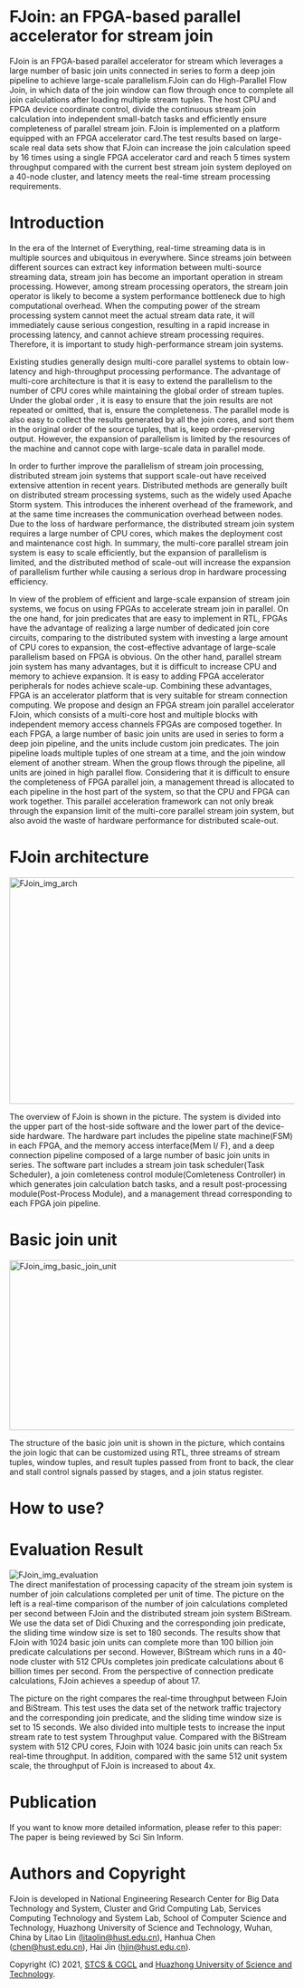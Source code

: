 # FJoin: an FPGA-based parallel accelerator for stream join

FJoin is an FPGA-based parallel accelerator for stream which leverages a large number of basic join units connected in series to form a deep join pipeline to achieve large-scale parallelism.FJoin can do High-Parallel Flow Join, in which data of the join window can flow through once to complete all join calculations after loading multiple stream tuples. The host CPU and FPGA device coordinate control, divide the continuous stream join calculation into independent small-batch tasks and efficiently ensure completeness of parallel stream join.  FJoin is implemented on a platform equipped with an FPGA accelerator card.The test results based on large-scale real data sets show that FJoin can increase the join calculation speed by 16 times using a single FPGA accelerator card and reach 5 times system throughput compared with the current best stream join system deployed on a 40-node cluster, and latency meets the real-time stream processing requirements.

# Introduction
In the era of the Internet of Everything, real-time streaming data is in multiple sources and ubiquitous in everywhere. Since streams join between different sources can extract key information between multi-source streaming data, stream join has become an important operation in stream processing. However, among stream processing operators, the stream join operator is likely to become a system performance bottleneck due to high computational overhead. When the computing power of the stream processing system cannot meet the actual stream data rate, it will immediately cause serious congestion, resulting in a rapid increase in processing latency, and cannot achieve stream processing requires. Therefore, it is important to study high-performance stream join systems.  
  
Existing studies generally design multi-core parallel systems to obtain low-latency and high-throughput processing performance. The advantage of multi-core architecture is that it is easy to extend the parallelism to the number of CPU cores while maintaining the global order of stream tuples. Under the global order , it is easy to ensure that the join results are not repeated or omitted, that is, ensure the completeness. The parallel mode is also easy to collect the results generated by all the join cores, and sort them in the original order of the source tuples, that is, keep order-preserving output. However, the expansion of parallelism is limited by the resources of the machine and cannot cope with large-scale data in parallel mode.  
  
In order to further improve the parallelism of stream join processing, distributed stream join systems that support scale-out have received extensive attention in recent years. Distributed methods are generally built on distributed stream processing systems, such as the widely used Apache Storm system. This introduces the inherent overhead of the framework, and at the same time increases the communication overhead between nodes. Due to the loss of hardware performance, the distributed stream join system requires a large number of CPU cores, which makes the deployment cost and maintenance cost high. In summary, the multi-core parallel stream join system is easy to scale efficiently, but the expansion of parallelism is limited, and the distributed method of scale-out will increase the expansion of parallelism further while causing a serious drop in hardware processing efficiency.  
  
In view of the problem of efficient and large-scale expansion of stream join systems, we focus on using FPGAs to accelerate stream join in parallel. On the one hand, for join predicates that are easy to implement in RTL, FPGAs have the advantage of realizing a large number of dedicated join core circuits, comparing to the distributed system with investing a large amount of CPU cores to expansion, the cost-effective advantage of large-scale parallelism based on FPGA is obvious. On the other hand, parallel stream join system has many advantages, but it is difficult to increase CPU and memory to achieve expansion. It is easy to adding FPGA accelerator peripherals for nodes achieve scale-up. Combining these advantages, FPGA is an accelerator platform that is very suitable for stream connection computing. We propose and design an FPGA stream join parallel accelerator FJoin, which consists of a multi-core host and multiple blocks with independent memory access channels FPGAs are composed together. In each FPGA, a large number of basic join units are used in series to form a deep join pipeline, and the units include custom join predicates. The join pipeline loads multiple tuples of one stream at a time, and the join window element of another stream. When the group flows through the pipeline, all units are joined in high parallel flow. Considering that it is difficult to ensure the completeness of FPGA parallel join, a management thread is allocated to each pipeline in the host part of the system, so that the CPU and FPGA can work together. This parallel acceleration framework can not only break through the expansion limit of the multi-core parallel stream join system, but also avoid the waste of hardware performance for distributed scale-out.  
  
  
# FJoin architecture
<img src="https://github.com/Leomrlin/FJoin/blob/main/images/FJoin_img_arch.PNG"  width="600" height="400" alt="FJoin_img_arch"/><br/>
  
  
The overview of FJoin is shown in the picture. The system is divided into the upper part of the host-side software and the lower part of the device-side hardware. The hardware part includes the pipeline state machine(FSM) in each FPGA, and the memory access interface(Mem I/ F), and a deep connection pipeline composed of a large number of basic join units in series. The software part includes a stream join task scheduler(Task Scheduler), a join comleteness control module(Comleteness Controller) in which generates join calculation batch tasks, and a result post-processing module(Post-Process Module), and a management thread corresponding to each FPGA join pipeline.

# Basic join unit
<img src="https://github.com/Leomrlin/FJoin/blob/main/images/FJoin_img_basic_join_unit.PNG"  width="600" height="300" alt="FJoin_img_basic_join_unit"/><br/>
  
The structure of the basic join unit is shown in the picture, which contains the join logic that can be customized using RTL, three streams of stream tuples, window tuples, and result tuples passed from front to back, the clear and stall control signals passed by stages, and a join status register.

# How to use?

# Evaluation Result
<img src="https://github.com/Leomrlin/FJoin/blob/main/images/FJoin_img_evaluation.PNG" alt="FJoin_img_evaluation"/><br/>
The direct manifestation of processing capacity of the stream join system is number of join calculations completed per unit of time. The picture on the left is a real-time comparison of the number of join calculations completed per second between FJoin and the distributed stream join system BiStream. We use the data set of Didi Chuxing and the corresponding join predicate, the sliding time window size is set to 180 seconds. The results show that FJoin with 1024 basic join units can complete more than 100 billion join predicate calculations per second. However, BiStream which runs in a 40-node cluster with 512 CPUs completes join predicate calculations about 6 billion times per second. From the perspective of connection predicate calculations, FJoin achieves a speedup of about 17.  

The picture on the right compares the real-time throughput between FJoin and BiStream. This test uses the data set of the network traffic trajectory and the corresponding join predicate, and the sliding time window size is set to 15 seconds. We also divided into multiple tests to increase the input stream rate to test system Throughput value. Compared with the BiStream system with 512 CPU cores, FJoin with 1024 basic join units can reach 5x real-time throughput. In addition, compared with the same 512 unit system scale, the throughput of FJoin is increased to about 4x.  

# Publication
If you want to know more detailed information, please refer to this paper:  
The paper is being reviewed by Sci Sin Inform.

# Authors and Copyright
FJoin is developed in National Engineering Research Center for Big Data Technology and System, Cluster and Grid Computing Lab, Services Computing Technology and System Lab, School of Computer Science and Technology, Huazhong University of Science and Technology, Wuhan, China by Litao Lin (litaolin@hust.edu.cn), Hanhua Chen (chen@hust.edu.cn), Hai Jin (hjin@hust.edu.cn).

Copyright (C) 2021, [STCS & CGCL](http://grid.hust.edu.cn/) and [Huazhong University of Science and Technology](https://www.hust.edu.cn/).

